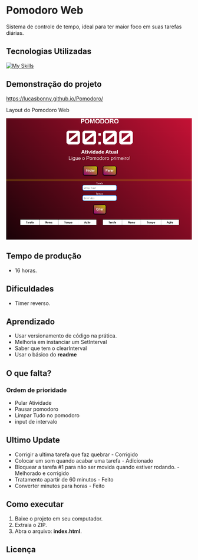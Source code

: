 # Pomodoro Web
Sistema de controle de tempo, ideal para ter maior foco em suas tarefas diárias.
## Tecnologias Utilizadas
[![My Skills](https://skillicons.dev/icons?i=html,css,javascript)](https://gunthercloud.com.br)

## Demonstração do projeto

https://lucasbonny.github.io/Pomodoro/

Layout do Pomodoro Web

![image](src/img/model1.png)

## Tempo de produção
- 16 horas.

## Dificuldades
- Timer reverso.

## Aprendizado
- Usar versionamento de código na prática.
- Melhoria em instanciar um SetInterval
- Saber que tem o clearInterval
- Usar o básico do **readme**
## O que falta?
### Ordem de prioridade
- Pular Atividade
- Pausar pomodoro
- Limpar Tudo no pomodoro
- input de intervalo

## Ultimo Update
- Corrigir a ultima tarefa que faz quebrar - Corrigido
- Colocar um som quando acabar uma tarefa - Adicionado
- Bloquear a tarefa #1 para não ser movida quando estiver rodando. - Melhorado e corrigido
- Tratamento apartir de 60 minutos - Feito
- Converter minutos para horas - Feito

## Como executar

1. Baixe o projeto em seu computador.
2. Extraia o ZIP.
3. Abra o arquivo: **index.html**.

## Licença
